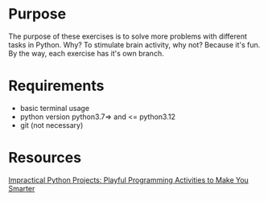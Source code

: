 # Purpose

The purpose of these exercises is to solve more problems with different tasks in Python.
Why? To stimulate brain activity, why not? Because it's fun.
By the way, each exercise has it's own branch.

# Requirements

- basic terminal usage
- python version python3.7=> and <= python3.12
- git (not necessary)

# Resources

[Impractical Python Projects: Playful Programming Activities to Make You Smarter](https://www.amazon.com/Impractical-Python-Projects-Programming-Activities/dp/159327890X)
